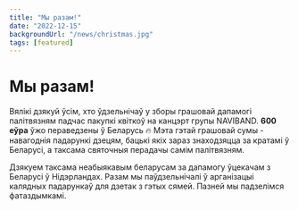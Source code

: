 ```yaml
---
title: "Мы разам!"
date: "2022-12-15"
backgroundUrl: "/news/christmas.jpg"
tags: [featured]
---
```


# Мы разам!

Вялікі дзякуй ўсім, хто ўдзельнічаў у зборы грашовай дапамогі палітвязням падчас пакупкі квіткоў на канцэрт групы NAVIBAND. 
**600 еўра** ўжо пераведзены ў Беларусь 🔥 
Мэта гэтай грашовай сумы - навагоднія падарункі дзецям, бацькі якіх зараз знаходзяцца за кратамі ў Беларусі,
а таксама святочныя перадачы самім палітвязням. 

Дзякуем таксама неабыякавым беларусам за дапамогу ўцекачам з Беларусі ў Нідэрландах. Разам мы паўдзельнічалі 
ў арганізацыі калядных падарункаў для дзетак з гэтых сямей. Пазней мы падзелімся фатаздымкамі. 

